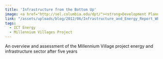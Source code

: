 ```yaml
---
title: 'Infrastructure from the Bottom Up'
image: <a href="http://sel.columbia.edu/dpt/"><strong>Development Planning Toolkit </strong> [url]</a>
link: "/assets/uploads/blog/2012/06/Infrastructure_and_Energy_Report_WEB.pdf"
tags:
  - ICT Energy
  - Millennium Villages Project
---
```


 <p>An overview and assessment of the Millennium Village project energy and infrastructure sector after five years</p>

